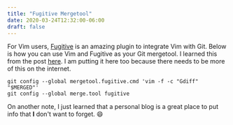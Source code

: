 ```yaml
---
title: "Fugitive Mergetool"
date: 2020-03-24T12:32:00-06:00
draft: false
---
```


For Vim users, [Fugitive](https://github.com/tpope/vim-fugitive) is an amazing plugin to integrate Vim with Git. Below is how you can use Vim and Fugitive as your Git mergetool. I learned this from the post [here](https://coderwall.com/p/qbtnsw/use-fugitive-as-git-mergetool). I am putting it here too because there needs to be more of this on the internet.
```
git config --global mergetool.fugitive.cmd 'vim -f -c "Gdiff" "$MERGED"'
git config --global merge.tool fugitive
```

On another note, I just learned that a personal blog is a great place to put info that **I** don't want to forget. :smile:
